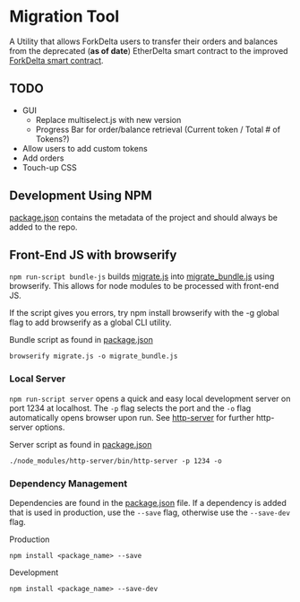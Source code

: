 # Migration Tool
A Utility that allows ForkDelta users to transfer their orders and balances from the deprecated (**as of date**) 
EtherDelta smart contract to the improved [ForkDelta smart contract](https://github.com/forkdelta/smart_contract). 

## TODO
* GUI
    * Replace multiselect.js with new version
    * Progress Bar for order/balance retrieval (Current token / Total # of Tokens?)
* Allow users to add custom tokens 
* Add orders
* Touch-up CSS

## Development Using NPM
[package.json](./package.json) contains the metadata of the project and should always be added to the repo.

## Front-End JS with browserify 
`npm run-script bundle-js` builds [migrate.js](./migrate.js) into [migrate_bundle.js](./migrate_bundle.js) using browserify. This allows for node modules to be 
processed with front-end JS. 

If the script gives you errors, try npm install browserify with the -g global flag to add browserify as a global CLI utility. 

Bundle script as found in [package.json](./package.json)  
```
browserify migrate.js -o migrate_bundle.js
```

### Local Server
`npm run-script server` opens a quick and easy local development server on port 1234 at 
localhost. The `-p` flag selects the port and the `-o` flag automatically opens browser upon run. 
See [http-server](https://www.npmjs.com/package/http-server) for further http-server options. 

Server script as found in [package.json](./package.json)  
```
./node_modules/http-server/bin/http-server -p 1234 -o
```

### Dependency Management
Dependencies are found in the [package.json](./package.json) file. If a dependency is added that is used in production, 
use the `--save` flag, otherwise use the `--save-dev` flag. 

Production 
```$xslt
npm install <package_name> --save
```

Development
```$xslt
npm install <package_name> --save-dev
```
